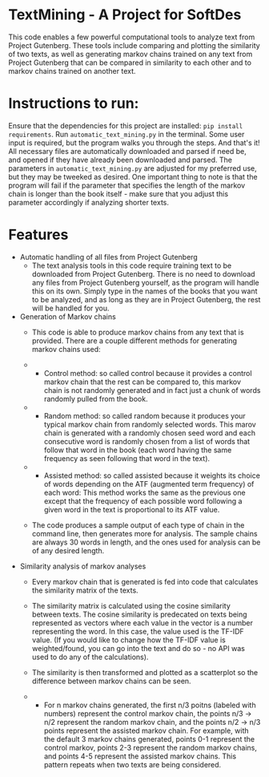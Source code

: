 # TextMining - A Project for SoftDes
This code enables a few powerful computational tools to analyze text from Project Gutenberg. These tools include comparing and plotting the similarity of two texts, as well as generating markov chains trained on any text from Project Gutenberg that can be compared in similarity to each other and to markov chains trained on another text.

# Instructions to run:
Ensure that the dependencies for this project are installed:
`pip install requirements`.
Run `automatic_text_mining.py` in the terminal. Some user input is required, but the program walks you through the steps. And that's it! All necessary files are automatically downloaded and parsed if need be, and opened if they have already been downloaded and parsed. The parameters in `automatic_text_mining.py` are adjusted for my preferred use, but they may be tweeked as desired. One important thing to note is that the program will fail if the parameter that specifies the length of the markov chain is longer than the book itself - make sure that you adjust this parameter accordingly if analyzing shorter texts.

# Features
- Automatic handling of all files from Project Gutenberg
  - The text analysis tools in this code require training text to be downloaded from Project Gutenberg. There is no need to download any files from Project Gutenberg yourself, as the program will handle this on its own. Simply type in the names of the books that you want to be analyzed, and as long as they are in Project Gutenberg, the rest will be handled for you.
- Generation of Markov chains
  - This code is able to produce markov chains from any text that is provided. There are a couple different methods for generating markov chains used:
  
  
   - - Control method: so called control because it provides a control markov chain that the rest can be compared to, this markov chain is not randomly generated and in fact just a chunk of words randomly pulled from the book.
   - - Random method: so called random because it produces your typical markov chain from randomly selected words. This marov chain is generated with a randomly chosen seed word and each consecutive word is randomly chosen from a list of words that follow that word in the book (each word having the same frequency as seen following that word in the text).
   - - Assisted method: so called assisted because it weights its choice of words depending on the ATF (augmented term frequency) of each word: This method works the same as the previous one except that the frequency of each possible word following a given word in the text is proportional to its ATF value. 
   
   
  - The code produces a sample output of each type of chain in the command line, then generates more for analysis. The sample chains are always 30 words in length, and the ones used for analysis can be of any desired length. 
- Similarity analysis of markov analyses
  - Every markov chain that is generated is fed into code that calculates the similarity matrix of the texts.
  - The similarity matrix is calculated using the cosine similarity between texts. The cosine similarity is predecated on texts being represented as vectors where each value in the vector is a number representing the word. In this case, the value used is the TF-IDF value. (If you would like to change how the TF-IDF value is weighted/found, you can go into the text and do so - no API was used to do any of the calculations). 
  - The similarity is then transformed and plotted as a scatterplot so the difference between markov chains can be seen. 
  
  - - For n markov chains generated, the first n/3 poitns (labeled with numbers) represent the control markov chain, the points n/3 -> n/2 represent the random markov chain, and the points n/2 -> n/3 points represent the assisted markov chain. For example, with the default 3 markov chains generated, points 0-1 represent the control markov, points 2-3 represent the random markov chains, and points 4-5 represent the assisted markov chains. This pattern repeats when two texts are being considered. 
